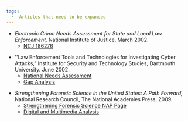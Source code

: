 ```yaml
---
tags:
  -  Articles that need to be expanded 
---
```

- *Electronic Crime Needs Assessment for State and Local Law
  Enforcement,* National Institute of Justice, March 2002.
  - [NCJ 186276](http://www.simson.net/ref/2001/NIJ-icove.pdf)

<!-- -->

- ''Law Enforcement Tools and Technologies for Investigating Cyber
  Attacks," Institute for Security and Technology Studies, Dartmouth
  University. June 2002.
  - [National Needs
    Assessment](http://www.simson.net/ref/2002/ISTS1-Dartmouth.pdf)
  - [Gap Analysis](http://www.simson.net/ref/2004/ISTS2-Dartmouth.pdf)

<!-- -->

- *Strengthening Forensic Science in the United States: A Path Forward,*
  National Research Council, The National Academies Press, 2009.
  - [Strengthening Forensic Science NAP
    Page](https://www.nap.edu/catalog/12589/strengthening-forensic-science-in-the-united-states-a-path-forward)
  - [Digital and Multimedia
    Analysis](https://www.nap.edu/read/12589/chapter/7#179)